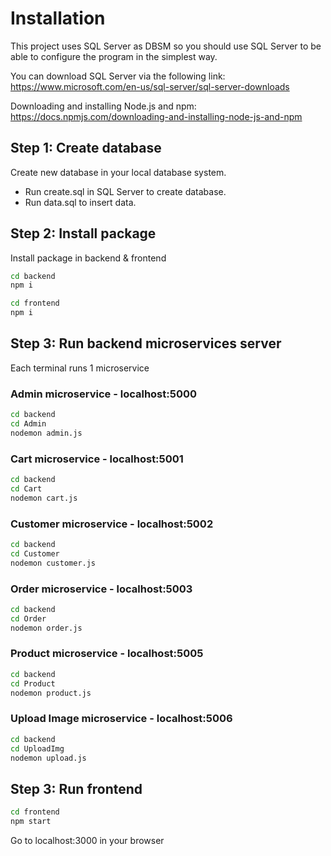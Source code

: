 # Installation
This project uses SQL Server as DBSM so you should use SQL Server to be able to configure the program in the simplest way.

You can download SQL Server via the following link: https://www.microsoft.com/en-us/sql-server/sql-server-downloads

Downloading and installing Node.js and npm: https://docs.npmjs.com/downloading-and-installing-node-js-and-npm

## Step 1: Create database

Create new database in your local database system. 

* Run create.sql in SQL Server to create database.
* Run data.sql to insert data.


## Step 2: Install package

Install package in backend & frontend

```bash
cd backend
npm i
```
```bash
cd frontend
npm i
```

## Step 3: Run backend microservices server
Each terminal runs 1 microservice
### Admin microservice - localhost:5000
```bash
cd backend
cd Admin
nodemon admin.js
```
### Cart microservice - localhost:5001
```bash
cd backend
cd Cart
nodemon cart.js
```
### Customer microservice - localhost:5002
```bash
cd backend
cd Customer
nodemon customer.js
```
### Order microservice - localhost:5003
```bash
cd backend
cd Order
nodemon order.js
```
### Product microservice - localhost:5005
```bash
cd backend
cd Product
nodemon product.js
```
### Upload Image microservice - localhost:5006
```bash
cd backend
cd UploadImg
nodemon upload.js
```

## Step 3: Run frontend
```bash
cd frontend
npm start
```

Go to localhost:3000 in your browser
